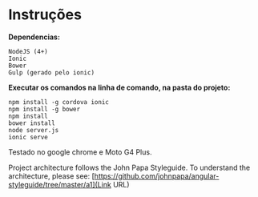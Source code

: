 # Instruções

**Dependencias:**
```
NodeJS (4+)
Ionic
Bower
Gulp (gerado pelo ionic)
```

**Executar os comandos na linha de comando, na pasta do projeto:**
```
npm install -g cordova ionic
npm install -g bower
npm install
bower install
node server.js
ionic serve
```

Testado no google chrome e Moto G4 Plus.

Project architecture follows the John Papa Styleguide. To understand the architecture, please see:
[https://github.com/johnpapa/angular-styleguide/tree/master/a1](Link URL)

